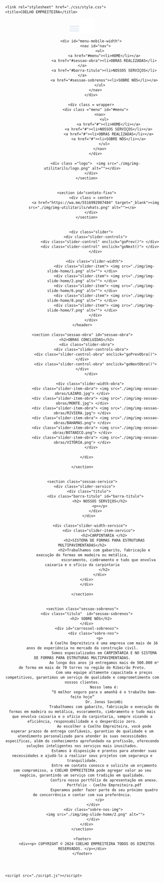 <!DOCTYPE html>
<html lang="pt-br">
<head>
    <meta charset="UTF-8">
    <meta http-equiv="X-UA-Compatible" content="IE=edge">
    <meta name="viewport" content="width=device-width, initial-scale=1.0">
    <link href='https://fonts.googleapis.com/css?family=Roboto' rel='stylesheet'>

    <link rel="stylesheet" href="./css/style.css">
    <title>COELHO EMPREITEIRA</title>
</head>
<body >
    
   <div class="content">
    <header>
        <section class="header">
            <div id="menu-mobile">
                <img id="abrir" src="./img/img-utilitarils/menu.png" alt="">
                <img id="fechar" src="./img/img-utilitarils/icon-fechar.png" alt="">
            </div>

            <div id="menu-mobile-width">
                <nav id="nav">
                    <ul>
                        <a href="#menu"><li>HOME</li></a>
                        <a href="#sessao-obra"><li>OBRAS REALIZADAS</li></a>
                        <a href="#barra-titulo"><li>NOSSOS SERVIÇOS</li></a>
                        <a href="#sessao-sobrenos"><li>SOBRE NÓS</li></a>
                    </ul>
                </nav>
            </div>

            <div class = wrapper>
                <div class ="menu" id="#menu">
                    <nav>
                        <ul>
                            <a href="#"><li>HOME</li></a>
                            <a href="#"><li>NOSSOS SERVIÇOS</li></a>
                            <a href="#"><li>OBRAS REALIZADAS</li></a>
                            <a href="#"><li>SOBRE NÓS</li></a>
                        </ul>
                    </nav>
                </div>
                
                <div class ="logo">  <img src="./img/img-utilitarils/logo.png" alt=""></div>
            </div>
        </section>
  

        <section id="contato-fixo">
            <div class = center>
                <a href="https://wa.me/5516992987484" target="_blank"><img src="./img/img-utilitarils/whats.png" alt=""></a>
            </div>
        </section>


            <div class="slider">
                <div class="slider-controls">
                    <div class="slider-control" onclick="goPrev()"> </div>
                    <div class="slider-control" onclick="goNext()"> </div>
                </div>
                
                <div class="slider-width"> 
                        <div class="slider-item"> <img src="./img/img-slide-home/1.png" alt=""> </div>
                        <div class="slider-item"> <img src="./img/img-slide-home/2.png" alt=""> </div>
                        <div class="slider-item"> <img src="./img/img-slide-home/6.png" alt=""> </div>
                        <div class="slider-item"> <img src="./img/img-slide-home/8.png" alt=""> </div>
                        <div class="slider-item"> <img src="./img/img-slide-home/7.png" alt=""> </div>
                </div>
            </div>
    </header>

    <section class="sessao-obra" id="sessao-obra">
        <h2>OBRAS CONCLUIDAS</h2>
        <div class="slider-obra">
            <div class="slider-controls-obra">
                <div class="slider-control-obra" onclick="goPrevObra()"> </div>
                <div class="slider-control-obra" onclick="goNextObra()"> </div>
            </div>
            
            <div class="slider-width-obra"> 
                <div class="slider-item-obra"> <img src="./img/img-sessao-obras/LAZARO.jpg"> </div>
                <div class="slider-item-obra"> <img src="./img/img-sessao-obras/MONTE.jpg"> </div>
                <div class="slider-item-obra"> <img src="./img/img-sessao-obras/RIVIERA.jpg"> </div>
                <div class="slider-item-obra"> <img src="./img/img-sessao-obras/BAHAMAS.png"> </div>
                <div class="slider-item-obra"> <img src="./img/img-sessao-obras/BOTANICO.png"> </div>
                <div class="slider-item-obra"> <img src="./img/img-sessao-obras/VITÓRIA.png"> </div>
            </div>

        </div>
     
    </section>


    <section class="sessao-servico">
        <div class="slider-servico">  
            <div class="titulo">  
                <div class="barra-titulo" id="barra-titulo">
                    <h2> NOSSOS SERVIÇOS</h2>
                    <p></p>
                </div>
            </div>  

            <div class="slider-width-servico"> 
                    <div class="slider-item-servico"> 
                        <h2>CARPINTARIA </h2>
                        <h2>SISTEMA DE FORMAS PARA ESTRUTURAS MULTIPAVIMENTADAS</h2>
                        <h2>Trabalhamos com gabarito, fabricação e execução de formas em madeira ou metálica,
                            escoramento, cimbramento e tudo que envolva caixaria e o ofício da carpintaria
                        </h2>
                    </div>
            </div>    
        </div>
      
    </section>


    <section class="sessao-sobrenos">
        <div class="titulo"  id="sessao-sobrenos">
            <h2> SOBRE NÓS</h2>
        </div>
        <div id="carrossel-sobrenos">
              <div class="sobre-nos">
                    <p>
                        A Coelho Empreiteira é uma empresa com mais de 16 anos de experiência no mercado da construção civil.
                        Somos especializados em CARPINTARIA E NO SISTEMA DE FORMAS PARA ESTRUTURAS MULTIPAVIMENTADAS.
                        Ao longo dos anos já entregamos mais de 500.000 m² de forma em mais de 70 torres na região de Ribeirão Preto.
                        Com uma equipe altamente capacitada e preços competitivos, garantimos um serviço de qualidade e comprometimento com nossos clientes.
                        Nosso lema é:
                        “O melhor seguro para o amanhã é o trabalho bem-feito hoje”
                        Dr. Jonas Savimbi
                        Trabalhamos com gabarito, fabricação e execução de formas em madeira ou metálica, escoramento, cimbramento e tudo mais que envolva caixaria e o ofício da carpintaria, sempre visando a eficiência, responsabilidade e o desperdício zero.
                        Ao escolher a Coelho Empreiteira, você pode esperar prazos de entrega confiáveis, garantias de qualidade e um atendimento personalizado para atender às suas necessidades específicas, além do conhecimento aprofundado na profissão, oferecendo soluções inteligentes nos serviços mais inusitados.
                        Estamos à disposição e prontos para atender suas necessidades e ajudá-lo a realizar seus projetos com segurança e tranquilidade.
                        Entre em contato conosco e solicite um orçamento sem compromisso, a COELHO EMPREITEIRA pode agregar valor ao seu negócio, garantindo um serviço com tradição em qualidade.
                        Confira nosso portfólio de apresentação em anexo.
                        Portfolio - Coelho Empreiteira.pdf
                        Esperamos poder fazer parte do seu próximo quadro de concorrência e contar com sua preferência.
                    </p>
              </div>
              <div class="sobre-nos-img">
                <img src="./img/img-slide-home/2.png" alt="">
              </div>
        </div>
    </section>

    <footer>
        <div><p> COPYRIGHT © 2024 COELHO EMPREITEIRA TODOS OS DIREITOS RESERVADOS. </p></div>
    </footer>

   </div>

    <script src="./script.js"></script>
</body>
</html>